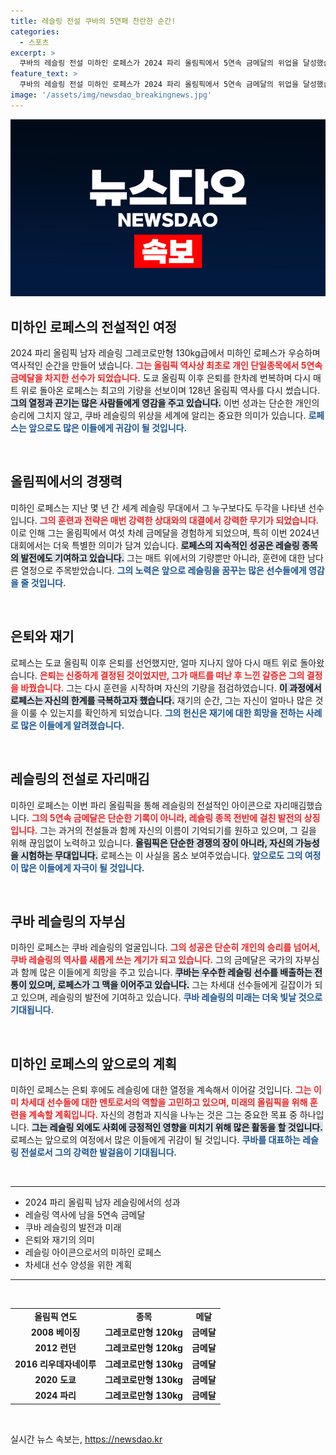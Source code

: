 ```yaml
---
title: 레슬링 전설 쿠바의 5연패 찬란한 순간!
categories:
  - 스포츠
excerpt: >
  쿠바의 레슬링 전설 미하인 로페스가 2024 파리 올림픽에서 5연속 금메달의 위업을 달성했습니다! 개인 단일종목 최초의 역사적 순간을 놓치지 마세요!
feature_text: >
  쿠바의 레슬링 전설 미하인 로페스가 2024 파리 올림픽에서 5연속 금메달의 위업을 달성했습니다! 개인 단일종목 최초의 역사적 순간을 놓치지 마세요!
image: '/assets/img/newsdao_breakingnews.jpg'
---
```


<p><img src="/assets/img/newsdao_breakingnews.jpg" alt="bookingtag 속보" /></p>

<h2 data-ke-size="size26">미하인 로페스의 전설적인 여정</h2>

<p data-ke-size="size16">2024 파리 올림픽 남자 레슬링 그레코로만형 130kg급에서 미하인 로페스가 우승하며 역사적인 순간을 만들어 냈습니다. <b><span style="color: #ee2323;">그는 올림픽 역사상 최초로 개인 단일종목에서 5연속 금메달을 차지한 선수가 되었습니다.</span></b> 도쿄 올림픽 이후 은퇴를 한차례 번복하며 다시 매트 위로 돌아온 로페스는 최고의 기량을 선보이며 128년 올림픽 역사를 다시 썼습니다. <b><span style="background-color: #21538527;">그의 열정과 끈기는 많은 사람들에게 영감을 주고 있습니다.</span></b> 이번 성과는 단순한 개인의 승리에 그치지 않고, 쿠바 레슬링의 위상을 세계에 알리는 중요한 의미가 있습니다. <b><span style="color: #1a5490;">로페스는 앞으로도 많은 이들에게 귀감이 될 것입니다.</span></b></p>

<p data-ke-size="size16">&nbsp;</p>

<h2 data-ke-size="size26">올림픽에서의 경쟁력</h2>

<p data-ke-size="size16">미하인 로페스는 지난 몇 년 간 세계 레슬링 무대에서 그 누구보다도 두각을 나타낸 선수입니다. <b><span style="color: #ee2323;">그의 훈련과 전략은 매번 강력한 상대와의 대결에서 강력한 무기가 되었습니다.</span></b> 이로 인해 그는 올림픽에서 여섯 차례 금메달을 경험하게 되었으며, 특히 이번 2024년 대회에서는 더욱 특별한 의미가 담겨 있습니다. <b><span style="background-color: #21538527;">로페스의 지속적인 성공은 레슬링 종목의 발전에도 기여하고 있습니다.</span></b> 그는 매트 위에서의 기량뿐만 아니라, 훈련에 대한 남다른 열정으로 주목받았습니다. <b><span style="color: #1a5490;">그의 노력은 앞으로 레슬링을 꿈꾸는 많은 선수들에게 영감을 줄 것입니다.</span></b></p>

<p data-ke-size="size16">&nbsp;</p>

<h2 data-ke-size="size26">은퇴와 재기</h2>

<p data-ke-size="size16">로페스는 도쿄 올림픽 이후 은퇴를 선언했지만, 얼마 지나지 않아 다시 매트 위로 돌아왔습니다. <b><span style="color: #ee2323;">은퇴는 신중하게 결정된 것이었지만, 그가 매트를 떠난 후 느낀 갈증은 그의 결정을 바꿨습니다.</span></b> 그는 다시 훈련을 시작하며 자신의 기량을 점검하였습니다. <b><span style="background-color: #21538527;">이 과정에서 로페스는 자신의 한계를 극복하고자 했습니다.</span></b> 재기의 순간, 그는 자신이 얼마나 많은 것을 이룰 수 있는지를 확인하게 되었습니다. <b><span style="color: #1a5490;">그의 헌신은 재기에 대한 희망을 전하는 사례로 많은 이들에게 알려졌습니다.</span></b></p>

<p data-ke-size="size16">&nbsp;</p>

<h2 data-ke-size="size26">레슬링의 전설로 자리매김</h2>

<p data-ke-size="size16">미하인 로페스는 이번 파리 올림픽을 통해 레슬링의 전설적인 아이콘으로 자리매김했습니다. <b><span style="color: #ee2323;">그의 5연속 금메달은 단순한 기록이 아니라, 레슬링 종목 전반에 걸친 발전의 상징입니다.</span></b> 그는 과거의 전설들과 함께 자신의 이름이 기억되기를 원하고 있으며, 그 길을 위해 끊임없이 노력하고 있습니다. <b><span style="background-color: #21538527;">올림픽은 단순한 경쟁의 장이 아니라, 자신의 가능성을 시험하는 무대입니다.</span></b> 로페스는 이 사실을 몸소 보여주었습니다. <b><span style="color: #1a5490;">앞으로도 그의 여정이 많은 이들에게 자극이 될 것입니다.</span></b></p>

<p data-ke-size="size16">&nbsp;</p>

<h2 data-ke-size="size26">쿠바 레슬링의 자부심</h2>

<p data-ke-size="size16">미하인 로페스는 쿠바 레슬링의 얼굴입니다. <b><span style="color: #ee2323;">그의 성공은 단순히 개인의 승리를 넘어서, 쿠바 레슬링의 역사를 새롭게 쓰는 계기가 되고 있습니다.</span></b> 그의 금메달은 국가의 자부심과 함께 많은 이들에게 희망을 주고 있습니다. <b><span style="background-color: #21538527;">쿠바는 우수한 레슬링 선수를 배출하는 전통이 있으며, 로페스가 그 맥을 이어주고 있습니다.</span></b> 그는 차세대 선수들에게 길잡이가 되고 있으며, 레슬링의 발전에 기여하고 있습니다. <b><span style="color: #1a5490;">쿠바 레슬링의 미래는 더욱 빛날 것으로 기대됩니다.</span></b></p>

<p data-ke-size="size16">&nbsp;</p>

<h2 data-ke-size="size26">미하인 로페스의 앞으로의 계획</h2>

<p data-ke-size="size16">미하인 로페스는 은퇴 후에도 레슬링에 대한 열정을 계속해서 이어갈 것입니다. <b><span style="color: #ee2323;">그는 이미 차세대 선수들에 대한 멘토로서의 역할을 고민하고 있으며, 미래의 올림픽을 위해 훈련을 계속할 계획입니다.</span></b> 자신의 경험과 지식을 나누는 것은 그는 중요한 목표 중 하나입니다. <b><span style="background-color: #21538527;">그는 레슬링 외에도 사회에 긍정적인 영향을 미치기 위해 많은 활동을 할 것입니다.</span></b> 로페스는 앞으로의 여정에서 많은 이들에게 귀감이 될 것입니다. <b><span style="color: #1a5490;">쿠바를 대표하는 레슬링 전설로서 그의 강력한 발걸음이 기대됩니다.</span></b></p>

<p data-ke-size="size16">&nbsp;</p>

<hr />

<ul>
  <li>2024 파리 올림픽 남자 레슬링에서의 성과</li>
  <li>레슬링 역사에 남을 5연속 금메달</li>
  <li>쿠바 레슬링의 발전과 미래</li>
  <li>은퇴와 재기의 의미</li>
  <li>레슬링 아이콘으로서의 미하인 로페스</li>
  <li>차세대 선수 양성을 위한 계획</li>
</ul>

<hr />

<p data-ke-size="size16">&nbsp;</p>

<table>
  <tr>
    <td style="text-align: center; height: 17px;"><b>올림픽 연도</b></td>
    <td style="text-align: center; height: 17px;"><b>종목</b></td>
    <td style="text-align: center; height: 17px;"><b>메달</b></td>
  </tr>
  <tr>
    <td style="text-align: center; height: 17px;"><b>2008 베이징</b></td>
    <td style="text-align: center; height: 17px;"><b>그레코로만형 120kg</b></td>
    <td style="text-align: center; height: 17px;"><b>금메달</b></td>
  </tr>
  <tr>
    <td style="text-align: center; height: 17px;"><b>2012 런던</b></td>
    <td style="text-align: center; height: 17px;"><b>그레코로만형 120kg</b></td>
    <td style="text-align: center; height: 17px;"><b>금메달</b></td>
  </tr>
  <tr>
    <td style="text-align: center; height: 17px;"><b>2016 리우데자네이루</b></td>
    <td style="text-align: center; height: 17px;"><b>그레코로만형 130kg</b></td>
    <td style="text-align: center; height: 17px;"><b>금메달</b></td>
  </tr>
  <tr>
    <td style="text-align: center; height: 17px;"><b>2020 도쿄</b></td>
    <td style="text-align: center; height: 17px;"><b>그레코로만형 130kg</b></td>
    <td style="text-align: center; height: 17px;"><b>금메달</b></td>
  </tr>
  <tr>
    <td style="text-align: center; height: 17px;"><b>2024 파리</b></td>
    <td style="text-align: center; height: 17px;"><b>그레코로만형 130kg</b></td>
    <td style="text-align: center; height: 17px;"><b>금메달</b></td>
  </tr>
</table>

<p data-ke-size="size16">&nbsp;</p>
실시간 뉴스 속보는, <a href="https://newsdao.kr" rel="dofollow">https://newsdao.kr</a>


